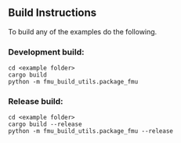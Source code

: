 ## Build Instructions
To build any of the examples do the following.

### Development build:
```
cd <example folder>
cargo build
python -m fmu_build_utils.package_fmu
```

### Release build:
```
cd <example folder>
cargo build --release
python -m fmu_build_utils.package_fmu --release
```